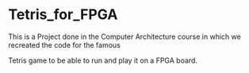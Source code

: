 # Tetris_for_FPGA

This is a Project done in the Computer Architecture course in which we recreated the code for the famous

Tetris game to be able to run and play it on a FPGA board.